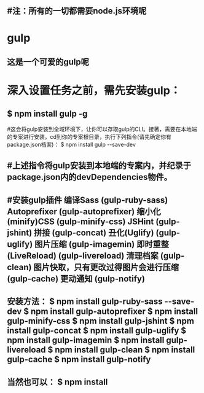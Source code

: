 #注：所有的一切都需要node.js环境呢
-------------------------------------
# gulp
这是一个可爱的gulp呢
-------------------------------------
# 深入设置任务之前，需先安装gulp：
$ npm install gulp -g
-------------------------------------------------
#这会将gulp安装到全域环境下，让你可以存取gulp的CLI。接著，需要在本地端的专案进行安装。cd到你的专案根目录，执行下列指令(请先确定你有package.json档案)：
$ npm install gulp --save-dev

#上述指令将gulp安装到本地端的专案内，并纪录于package.json内的devDependencies物件。
----------------------
#安装gulp插件
编译Sass (gulp-ruby-sass)
Autoprefixer (gulp-autoprefixer)
缩小化(minify)CSS (gulp-minify-css)
JSHint (gulp-jshint)
拼接 (gulp-concat)
丑化(Uglify) (gulp-uglify)
图片压缩 (gulp-imagemin)
即时重整(LiveReload) (gulp-livereload)
清理档案 (gulp-clean)
图片快取，只有更改过得图片会进行压缩 (gulp-cache)
更动通知 (gulp-notify)
-----------------------------------------
安装方法：
$ npm install gulp-ruby-sass --save-dev
$ npm install gulp-autoprefixer
$ npm install gulp-minify-css
$ npm install gulp-jshint
$ npm install gulp-concat
$ npm install gulp-uglify
$ npm install gulp-imagemin
$ npm install gulp-livereload
$ npm install gulp-clean
$ npm install gulp-cache
$ npm install gulp-notify
------------------------------------------
当然也可以：
$ npm install
------------------------------------------
